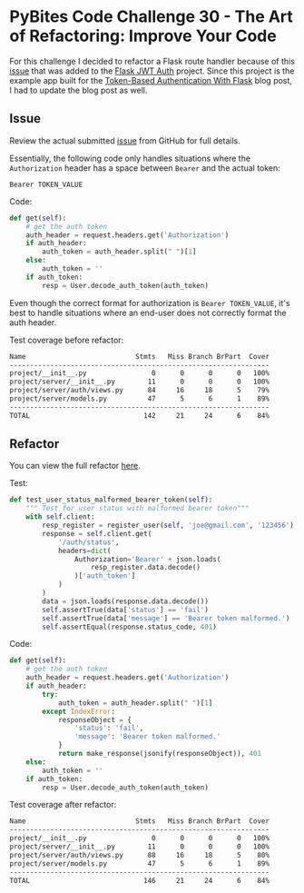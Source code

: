 # PyBites Code Challenge 30 - The Art of Refactoring: Improve Your Code

For this challenge I decided to refactor a Flask route handler because of this [issue](https://github.com/realpython/flask-jwt-auth/issues/9) that was added to the [Flask JWT Auth](https://github.com/realpython/flask-jwt-auth) project. Since this project is the example app built for the [Token-Based Authentication With Flask](https://realpython.com/blog/python/token-based-authentication-with-flask/) blog post, I had to update the blog post as well.

## Issue

Review the actual submitted [issue](https://github.com/realpython/flask-jwt-auth/issues/9) from GitHub for full details.

Essentially, the following code only handles situations where the `Authorization` header has a space between `Bearer` and the actual token:

```
Bearer TOKEN_VALUE
```

Code:

```python
def get(self):
    # get the auth token
    auth_header = request.headers.get('Authorization')
    if auth_header:
        auth_token = auth_header.split(" ")[1]
    else:
        auth_token = ''
    if auth_token:
        resp = User.decode_auth_token(auth_token)
```

Even though the correct format for authorization is `Bearer TOKEN_VALUE`, it's best to handle situations where an end-user does not correctly format the auth header.

Test coverage before refactor:

```sh
Name                           Stmts   Miss Branch BrPart  Cover
----------------------------------------------------------------
project/__init__.py                0      0      0      0   100%
project/server/__init__.py        11      0      0      0   100%
project/server/auth/views.py      84     16     18      5    79%
project/server/models.py          47      5      6      1    89%
----------------------------------------------------------------
TOTAL                            142     21     24      6    84%
```

## Refactor

You can view the full refactor [here](https://github.com/realpython/flask-jwt-auth/pull/10).

Test:

```python
def test_user_status_malformed_bearer_token(self):
    """ Test for user status with malformed bearer token"""
    with self.client:
        resp_register = register_user(self, 'joe@gmail.com', '123456')
        response = self.client.get(
            '/auth/status',
            headers=dict(
                Authorization='Bearer' + json.loads(
                    resp_register.data.decode()
                )['auth_token']
            )
        )
        data = json.loads(response.data.decode())
        self.assertTrue(data['status'] == 'fail')
        self.assertTrue(data['message'] == 'Bearer token malformed.')
        self.assertEqual(response.status_code, 401)
```

Code:

```python
def get(self):
    # get the auth token
    auth_header = request.headers.get('Authorization')
    if auth_header:
        try:
            auth_token = auth_header.split(" ")[1]
        except IndexError:
            responseObject = {
                'status': 'fail',
                'message': 'Bearer token malformed.'
            }
            return make_response(jsonify(responseObject)), 401
    else:
        auth_token = ''
    if auth_token:
        resp = User.decode_auth_token(auth_token)
```

Test coverage after refactor:

```sh
Name                           Stmts   Miss Branch BrPart  Cover
----------------------------------------------------------------
project/__init__.py                0      0      0      0   100%
project/server/__init__.py        11      0      0      0   100%
project/server/auth/views.py      88     16     18      5    80%
project/server/models.py          47      5      6      1    89%
----------------------------------------------------------------
TOTAL                            146     21     24      6    84%
```
